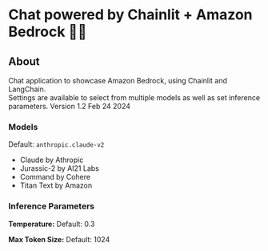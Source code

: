 # Chat powered by Chainlit + Amazon Bedrock 🚀🤖

## About
Chat application to showcase Amazon Bedrock, using Chainlit and LangChain.  
Settings are available to select from multiple models as well as set inference parameters.
Version 1.2 Feb 24 2024

### Models
Default: `anthropic.claude-v2`

* Claude by Athropic
* Jurassic-2 by AI21 Labs
* Command by Cohere
* Titan Text by Amazon

### Inference Parameters
**Temperature:** Default: 0.3  

**Max Token Size:** Default: 1024  

